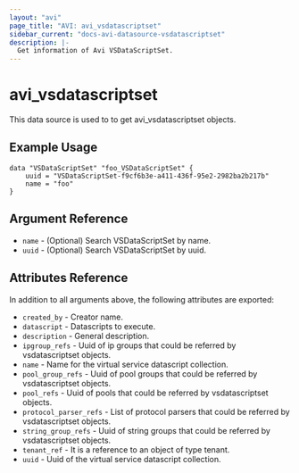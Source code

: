 ```yaml
---
layout: "avi"
page_title: "AVI: avi_vsdatascriptset"
sidebar_current: "docs-avi-datasource-vsdatascriptset"
description: |-
  Get information of Avi VSDataScriptSet.
---
```


# avi_vsdatascriptset

This data source is used to to get avi_vsdatascriptset objects.

## Example Usage

```hcl
data "VSDataScriptSet" "foo_VSDataScriptSet" {
    uuid = "VSDataScriptSet-f9cf6b3e-a411-436f-95e2-2982ba2b217b"
    name = "foo"
}
```

## Argument Reference

* `name` - (Optional) Search VSDataScriptSet by name.
* `uuid` - (Optional) Search VSDataScriptSet by uuid.

## Attributes Reference

In addition to all arguments above, the following attributes are exported:

* `created_by` - Creator name.
* `datascript` - Datascripts to execute.
* `description` - General description.
* `ipgroup_refs` - Uuid of ip groups that could be referred by vsdatascriptset objects.
* `name` - Name for the virtual service datascript collection.
* `pool_group_refs` - Uuid of pool groups that could be referred by vsdatascriptset objects.
* `pool_refs` - Uuid of pools that could be referred by vsdatascriptset objects.
* `protocol_parser_refs` - List of protocol parsers that could be referred by vsdatascriptset objects.
* `string_group_refs` - Uuid of string groups that could be referred by vsdatascriptset objects.
* `tenant_ref` - It is a reference to an object of type tenant.
* `uuid` - Uuid of the virtual service datascript collection.


